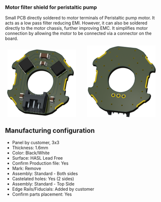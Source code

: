 ### Motor filter shield for peristaltic pump
Small PCB directly soldered to motor terminals of Peristaltic pump motor. It acts as a low pass filter reducing EMI. However, it can also be soldered directly to the motor chassis, further improving EMC. It simplifies motor connection by allowing the motor to be connected via a connector on the board.

<p align="center">
  <img alt="3D Top Angled" src="images/angled_top.png" width="45%">
&nbsp; &nbsp; &nbsp; &nbsp;
  <img alt="3D Bottom Angled" src="images/angled_bottom.png" width="45%">
</p>

## Manufacturing configuration
- Panel by customer, 3x3
- Thickness: 1.6mm
- Color: Black/White
- Surface: HASL Lead Free
- Confirm Production file: Yes
- Mark: Remove
- Assembly: Standard - Both sides
- Castelated holes: Yes (2 sides)
- Assembly: Standard - Top Side
- Edge Rails/Fiducials: Added by customer
- Confirm parts placement: Yes
